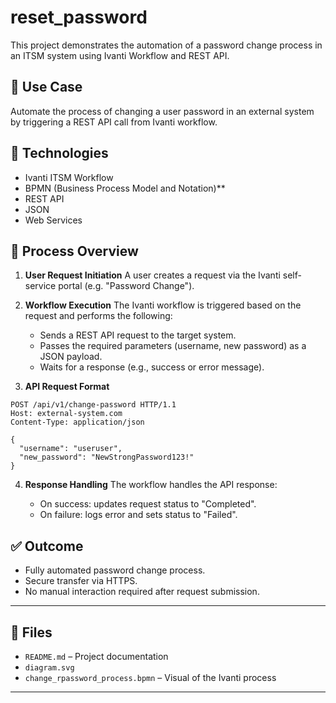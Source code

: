 # reset_password

This project demonstrates the automation of a password change process in an ITSM system using Ivanti Workflow and REST API.

## 📌 Use Case

Automate the process of changing a user password in an external system by triggering a REST API call from Ivanti workflow.

## 🔧 Technologies

* Ivanti ITSM Workflow
* BPMN (Business Process Model and Notation)**
* REST API
* JSON
* Web Services

## 🔄 Process Overview

1. **User Request Initiation**
   A user creates a request via the Ivanti self-service portal (e.g. "Password Change").

2. **Workflow Execution**
   The Ivanti workflow is triggered based on the request and performs the following:

   * Sends a REST API request to the target system.
   * Passes the required parameters (username, new password) as a JSON payload.
   * Waits for a response (e.g., success or error message).

3. **API Request Format**

```http
POST /api/v1/change-password HTTP/1.1
Host: external-system.com
Content-Type: application/json

{
  "username": "useruser",
  "new_password": "NewStrongPassword123!"
}
```

4. **Response Handling**
   The workflow handles the API response:

   * On success: updates request status to "Completed".
   * On failure: logs error and sets status to "Failed".

## ✅ Outcome

* Fully automated password change process.
* Secure transfer via HTTPS.
* No manual interaction required after request submission.

---

## 📂 Files

* `README.md` – Project documentation
* `diagram.svg` 
* `change_rpassword_process.bpmn` – Visual of the Ivanti process 


---



